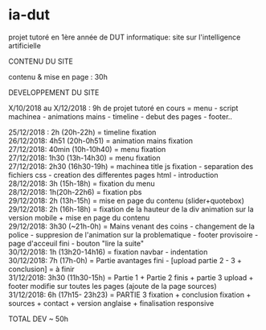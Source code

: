 # ia-dut
projet tutoré en 1ère année de DUT informatique: site sur l'intelligence artificielle

  CONTENU DU SITE 

contenu & mise en page : 30h  

  DEVELOPPEMENT DU SITE

X/10/2018 au X/12/2018 : 9h de projet tutoré en cours = menu - script machinea - animations mains - timeline - debut des pages - footer..

25/12/2018 : 2h (20h-22h) = timeline fixation<br>
26/12/2018: 4h51 (20h-0h51) = animation mains  fixation<br>
27/12/2018: 40min (10h-10h40) = menu fixation<br>
27/12/2018: 1h30 (13h-14h30) = menu fixation <br>
27/12/2018: 2h30 (16h30-19h) = machinea title js fixation - separation des fichiers css - creation des differentes pages html - introduction<br>
28/12/2018: 3h (15h-18h) = fixation du menu<br>
28/12/2018: 1h(20h-22h6) = fixation pbs<br>
29/12/2018: 2h (13h-15h) = mise en page du contenu (slider+quotebox)<br>
29/12/2018: 2h (16h-18h) = fixation de la hauteur de la div animation sur la version mobile + mise en page du contenu<br>
29/12/2018: 3h30 (~21h-0h) = Mains venant des coins - changement de la police - suppresion de l'animation sur la problematique - footer provisoire - page d'acceuil fini - bouton "lire la suite"<br>
30/12/2018: 1h (13h20-14h16) = fixation navbar - indentation <br>
30/12/2018: 7h (17h-0h) = Partie avantages fini - [upload partie 2 - 3 + conclusion] = à finir <br>
31/12/2018: 3h30 (11h30-15h) = Partie 1 + Partie 2 finis + partie 3 upload + footer modifie sur toutes les pages (ajoute de la page sources)<br>
31/12/2018: 6h (17h15- 23h23) = PARTIE 3 fixation + conclusion fixation + sources + contact + version anglaise + finalisation responsive

TOTAL DEV ~ 50h 
